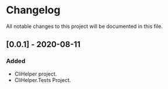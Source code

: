 # Changelog
All notable changes to this project will be documented in this file.

## [0.0.1] - 2020-08-11
### Added
- CliHelper project.
- CliHelper.Tests Project.